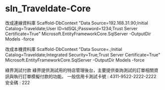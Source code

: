# sln_Traveldate-Core

改成連線資料庫
Scaffold-DbContext "Data Source=192.168.31.90;Initial Catalog=Traveldate;User ID=tdSQL;Password=1234;Trust Server Certificate=True" Microsoft.EntityFrameworkCore.SqlServer -OutputDir Models -force

改成本機資料庫
Scaffold-DbContext "Data Source=.;Initial Catalog=Traveldate;Integrated Security=True;Trust Server Certificate=True" Microsoft.EntityFrameworkCore.SqlServer -OutputDir Models -force

綠界測試付款
綠界提供測試用的特店管理後台，主要提供查詢測試的訂單相關資訊與執行訂單模擬付款的功能。
一般信用卡測試卡號 : 4311-9522-2222-2222 安全碼 : 222